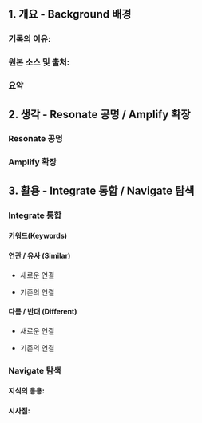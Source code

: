 ## 1. 개요 - Background 배경
### 기록의 이유:


### 원본 소스 및 출처:



### 요약




## 2. 생각 - Resonate 공명 / Amplify 확장
### Resonate 공명

### Amplify 확장



## 3. 활용 - Integrate 통합 / Navigate 탐색

### Integrate 통합
#### 키워드(Keywords)


#### 연관 / 유사 (Similar)
- 새로운 연결


- 기존의 연결


#### 다름 / 반대 (Different)
- 새로운 연결


- 기존의 연결


### Navigate 탐색
#### 지식의 응용:



#### 시사점:




